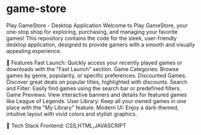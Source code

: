 # game-store
Play GameStore - Desktop Application
Welcome to Play GameStore, your one-stop shop for exploring, purchasing, and managing your favorite games! This repository contains the code for the sleek, user-friendly desktop application, designed to provide gamers with a smooth and visually appealing experience.

📌 Features
Fast Launch: Quickly access your recently played games or downloads with the "Fast Launch" section.
Game Categories: Browse games by genre, popularity, or specific preferences.
Discounted Games: Discover great deals on popular titles, highlighted with discounts.
Search and Filter: Easily find games using the search bar or predefined filters.
Game Previews: View interactive banners and details for featured games like League of Legends.
User Library: Keep all your owned games in one place with the "My Library" feature.
Modern UI: Enjoy a dark-themed, intuitive layout with vivid colors and stylish graphics.

🚀 Tech Stack
Frontend: CSS,HTML,JAVASCRIPT



